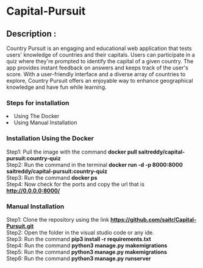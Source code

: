 # Capital-Pursuit
## Description : 
Country Pursuit is an engaging and educational web application that tests users' knowledge of countries and their capitals. Users can participate in a quiz where they're prompted to identify the capital of a given country. The app provides instant feedback on answers and keeps track of the user's score. With a user-friendly interface and a diverse array of countries to explore, Country Pursuit offers an enjoyable way to enhance geographical knowledge and have fun while learning.

### Steps for installation 
<li>Using The Docker</li>
<li>Using Manual Installation</li>

### Installation Using the Docker 
Step1: Pull the image with the command <strong>docker pull saitreddy/capital-pursuit:country-quiz</strong> <br>
Step2: Run the command in the terminal <strong>docker run -d -p 8000:8000 saitreddy/capital-pursuit:country-quiz</strong> <br>
Step3: Run the command <strong>docker ps</strong> <br>
Step4: Now check for the ports and copy the url that is <strong>http://0.0.0.0:8000/</strong>

### Manual Installation
Step1: Clone the repository using the link <strong>https://github.com/saitr/Capital-Pursuit.git</strong> <br>
Step2: Open the folder in the visual studio code or any ide. <br>
Step3: Run the command <strong>pip3 install -r requirements.txt</strong> <br>
Step4: Run the command <strong>python3 manage.py makemigrations</strong> <br>
Step5: Run the command <strong>python3 manage.py makemigrations</strong> <br>
Step6: Run the command <strong>python3 manage.py runserver</strong> <br>
